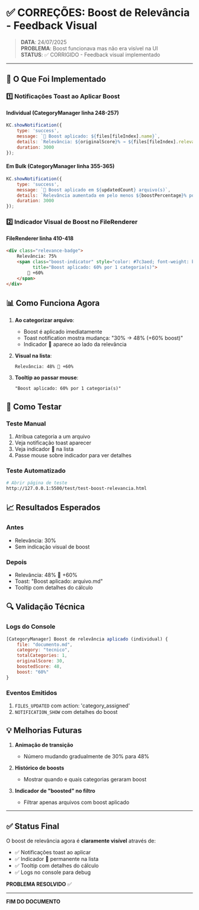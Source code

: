 # ✅ CORREÇÕES: Boost de Relevância - Feedback Visual

> **DATA**: 24/07/2025  
> **PROBLEMA**: Boost funcionava mas não era visível na UI  
> **STATUS**: ✅ CORRIGIDO - Feedback visual implementado  

---

## 🎯 O Que Foi Implementado

### 1️⃣ **Notificações Toast ao Aplicar Boost**

#### Individual (CategoryManager linha 248-257)
```javascript
KC.showNotification({
    type: 'success',
    message: `🚀 Boost aplicado: ${files[fileIndex].name}`,
    details: `Relevância: ${originalScore}% → ${files[fileIndex].relevanceScore}% (+${boost}% boost)`,
    duration: 3000
});
```

#### Em Bulk (CategoryManager linha 355-365)
```javascript
KC.showNotification({
    type: 'success',
    message: `🚀 Boost aplicado em ${updatedCount} arquivo(s)`,
    details: `Relevância aumentada em pelo menos ${boostPercentage}% por categoria`,
    duration: 3000
});
```

### 2️⃣ **Indicador Visual de Boost no FileRenderer**

#### FileRenderer linha 410-418
```html
<div class="relevance-badge">
    Relevância: 75%
    <span class="boost-indicator" style="color: #7c3aed; font-weight: bold;" 
          title="Boost aplicado: 60% por 1 categoria(s)">
        🚀 +60%
    </span>
</div>
```

## 📊 Como Funciona Agora

1. **Ao categorizar arquivo**:
   - Boost é aplicado imediatamente
   - Toast notification mostra mudança: "30% → 48% (+60% boost)"
   - Indicador 🚀 aparece ao lado da relevância

2. **Visual na lista**:
   ```
   Relevância: 48% 🚀 +60%
   ```

3. **Tooltip ao passar mouse**:
   ```
   "Boost aplicado: 60% por 1 categoria(s)"
   ```

## 🧪 Como Testar

### Teste Manual
1. Atribua categoria a um arquivo
2. Veja notificação toast aparecer
3. Veja indicador 🚀 na lista
4. Passe mouse sobre indicador para ver detalhes

### Teste Automatizado
```bash
# Abrir página de teste
http://127.0.0.1:5500/test/test-boost-relevancia.html
```

## 📈 Resultados Esperados

### Antes
- Relevância: 30%
- Sem indicação visual de boost

### Depois
- Relevância: 48% 🚀 +60%
- Toast: "Boost aplicado: arquivo.md"
- Tooltip com detalhes do cálculo

## 🔍 Validação Técnica

### Logs do Console
```javascript
[CategoryManager] Boost de relevância aplicado (individual) {
    file: "documento.md",
    category: "tecnico",
    totalCategories: 1,
    originalScore: 30,
    boostedScore: 48,
    boost: "60%"
}
```

### Eventos Emitidos
1. `FILES_UPDATED` com action: 'category_assigned'
2. `NOTIFICATION_SHOW` com detalhes do boost

## 💡 Melhorias Futuras

1. **Animação de transição**
   - Número mudando gradualmente de 30% para 48%
   
2. **Histórico de boosts**
   - Mostrar quando e quais categorias geraram boost
   
3. **Indicador de "boosted" no filtro**
   - Filtrar apenas arquivos com boost aplicado

---

## ✅ Status Final

O boost de relevância agora é **claramente visível** através de:
- ✅ Notificações toast ao aplicar
- ✅ Indicador 🚀 permanente na lista
- ✅ Tooltip com detalhes do cálculo
- ✅ Logs no console para debug

**PROBLEMA RESOLVIDO** ✅

---

**FIM DO DOCUMENTO**